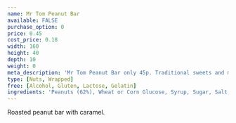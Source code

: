 ```yaml
---
name: Mr Tom Peanut Bar
available: FALSE
purchase_option: 0
price: 0.45
cost_price: 0.18
width: 160
height: 40
depth: 10
weight: 0
meta_description: 'Mr Tom Peanut Bar only 45p. Traditional sweets and more at Humbugs Confectionery Store. Specialists in satisfying your sweet tooth!'
type: [Nuts, Wrapped]
free: [Alcohol, Gluten, Lactose, Gelatin]
ingredients: 'Peanuts (62%), Wheat or Corn Glucose, Syrup, Sugar, Salt, Caramel, Flavouring'
---
```

Roasted peanut bar with caramel.